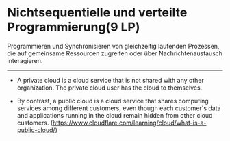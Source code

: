 #  Nichtsequentielle und verteilte Programmierung(9 LP)
Programmieren und Synchronisieren von gleichzeitig laufenden Prozessen, die auf gemeinsame Ressourcen zugreifen oder über Nachrichtenaustausch interagieren.

---

- A private cloud is a cloud service that is not shared with any other organization. The private cloud user has the cloud to themselves.

- By contrast, a public cloud is a cloud service that shares computing services among different customers, even though each customer's data and applications running in the cloud remain hidden from other cloud customers.
(https://www.cloudflare.com/learning/cloud/what-is-a-public-cloud/)
